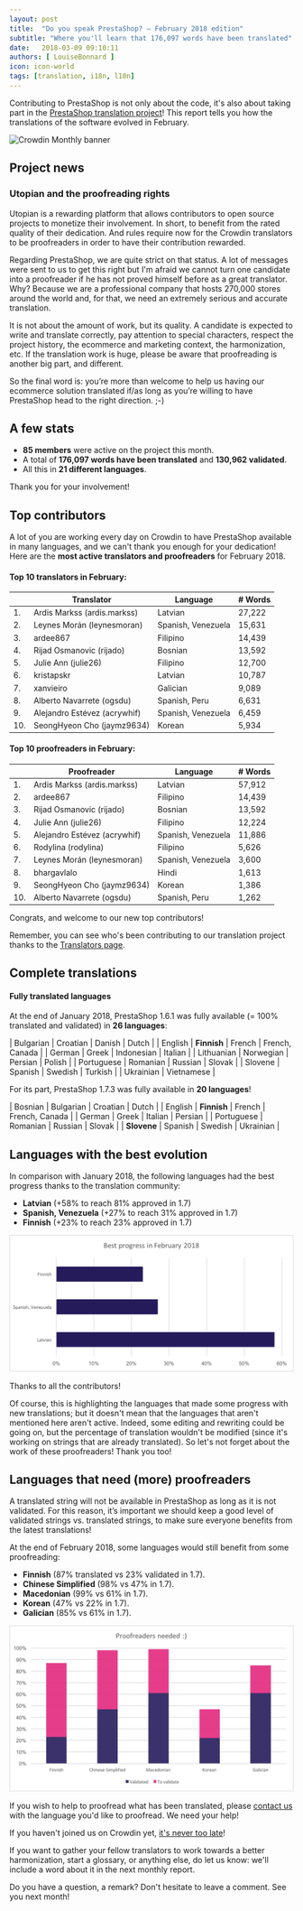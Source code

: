 ```yaml
---
layout: post
title:  "Do you speak PrestaShop? – February 2018 edition"
subtitle: "Where you'll learn that 176,097 words have been translated"
date:   2018-03-09 09:10:11
authors: [ LouiseBonnard ]
icon: icon-world
tags: [translation, i18n, l10n]
---
```


Contributing to PrestaShop is not only about the code, it's also about taking part in the [PrestaShop translation project](https://crowdin.com/project/prestashop-official)! This report tells you how the translations of the software evolved in February.

![Crowdin Monthly banner](/assets/images/2017/04/DYSpeakPS.jpg)

## Project news


### Utopian and the proofreading rights

Utopian is a rewarding platform that allows contributors to open source projects to monetize their involvement. In short, to benefit from the rated quality of their dedication. And rules require now for the Crowdin translators to be proofreaders in order to have their contribution rewarded.

Regarding PrestaShop, we are quite strict on that status. A lot of messages were sent to us to get this right but I'm afraid we cannot turn one candidate into a proofreader if he has not proved himself before as a great translator. Why? Because we are a professional company that hosts 270,000 stores around the world and, for that, we need an extremely serious and accurate translation.

It is not about the amount of work, but its quality. A candidate is expected to write and translate correctly, pay attention to special characters, respect the project history, the ecommerce and marketing context, the harmonization, etc. If the translation work is huge, please be aware that proofreading is another big part, and different. 

So the final word is: you’re more than welcome to help us having our ecommerce solution translated if/as long as you’re willing to have PrestaShop head to the right direction. ;-)


## A few stats

* **85 members** were active on the project this month.
* A total of **176,097 words have been translated** and **130,962 validated**.
* All this in **21 different languages**.

Thank you for your involvement!


## Top contributors

A lot of you are working every day on Crowdin to have PrestaShop available in many languages, and we can't thank you enough for your dedication! Here are the **most active translators and proofreaders** for February 2018.

#### Top 10 translators in February:

| |Translator | Language | # Words
|-|---------- | -------- | ----------------
 1. | Ardis Markss (ardis.markss) | Latvian | 27,222
 2. | Leynes Morán (leynesmoran) | Spanish, Venezuela | 15,631
 3. | ardee867 | Filipino | 14,439
 4. | Rijad Osmanovic (rijado) | Bosnian | 13,592
 5. | Julie Ann (julie26) | Filipino | 12,700
 6. | kristapskr | Latvian | 10,787
 7. | xanvieiro | Galician | 9,089
 8. | Alberto Navarrete (ogsdu) | Spanish, Peru | 6,631
 9. | Alejandro Estévez (acrywhif) | Spanish, Venezuela | 6,459
10. | SeongHyeon Cho (jaymz9634) | Korean | 5,934


#### Top 10 proofreaders in February:

| | Proofreader | Language | # Words
|-| ---------- | -------- | ----------------
 1. | Ardis Markss (ardis.markss) | Latvian | 57,912
 2. | ardee867 | Filipino | 14,439
 3. | Rijad Osmanovic (rijado) | Bosnian | 13,592
 4. | Julie Ann (julie26) | Filipino | 12,224
 5. | Alejandro Estévez (acrywhif) | Spanish, Venezuela | 11,886
 6. | Rodylina (rodylina) | Filipino | 5,626
 7. | Leynes Morán (leynesmoran) | Spanish, Venezuela | 3,600
 8. | bhargavlalo | Hindi | 1,613
 9. | SeongHyeon Cho (jaymz9634) | Korean | 1,386
10. | Alberto Navarrete (ogsdu) | Spanish, Peru | 1,262

Congrats, and welcome to our new top contributors!

Remember, you can see who's been contributing to our translation project thanks to the [Translators page](http://translators.prestashop.com/).


## Complete translations

#### Fully translated languages

At the end of January 2018, PrestaShop 1.6.1 was fully available (= 100% translated and validated) in **26 languages**:

| Bulgarian | Croatian | Danish | Dutch | 
| English | **Finnish** | French | French, Canada |
| German | Greek | Indonesian | Italian |
| Lithuanian | Norwegian | Persian | Polish |
|  Portuguese | Romanian | Russian | Slovak |
| Slovene | Spanish | Swedish | Turkish |
| Ukrainian | Vietnamese |

For its part, PrestaShop 1.7.3 was fully available in **20 languages**!

| Bosnian | Bulgarian | Croatian | Dutch |
| English | **Finnish** | French | French, Canada |
| German | Greek | Italian | Persian |
| Portuguese | Romanian | Russian | Slovak |
| **Slovene** | Spanish | Swedish | Ukrainian |


## Languages with the best evolution

In comparison with January 2018, the following languages had the best progress thanks to the translation community:

* **Latvian** (+58% to reach 81% approved in 1.7)
* **Spanish, Venezuela** (+27% to reach 31% approved in 1.7)
* **Finnish** (+23% to reach 23% approved in 1.7)

![Best translation progress for February 2018](/assets/images/2018/03/Build_Crowdin_progress_February18.png)

Thanks to all the contributors!

Of course, this is highlighting the languages that made some progress with new translations; but it doesn't mean that the languages that aren't mentioned here aren't active. Indeed, some editing and rewriting could be going on, but the percentage of translation wouldn't be modified (since it's working on strings that are already translated). So let's not forget about the work of these proofreaders! Thank you too!


## Languages that need (more) proofreaders

A translated string will not be available in PrestaShop as long as it is not validated. For this reason, it’s important we should keep a good level of validated strings vs. translated strings, to make sure everyone benefits from the latest translations!

At the end of February 2018, some languages would still benefit from some proofreading:

* **Finnish** (87% translated vs 23% validated in 1.7).
* **Chinese Simplified** (98% vs 47% in 1.7).
* **Macedonian** (99% vs 61% in 1.7).
* **Korean** (47% vs 22% in 1.7).
* **Galician** (85% vs 61% in 1.7).

![Languages that need proofreading](/assets/images/2018/03/Build_Crowdin_proofreading_February18.png)

If you wish to help to proofread what has been translated, please <a href="mailto:translation@prestashop.com?subject=Proofreading20PrestaShop20Translations">contact us</a> with the language you'd like to proofread. We need your help!

If you haven't joined us on Crowdin yet, [it's never too late](https://crowdin.com/project/prestashop-official)!

If you want to gather your fellow translators to work towards a better harmonization, start a glossary, or anything else, do let us know: we'll include a word about it in the next monthly report.

Do you have a question, a remark? Don't hesitate to leave a comment. See you next month!
